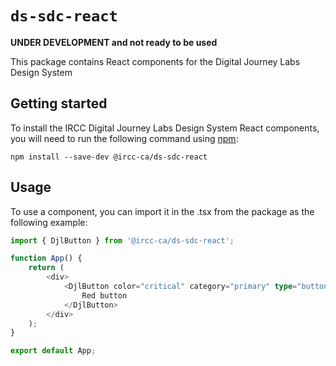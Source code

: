 # `ds-sdc-react`

**UNDER DEVELOPMENT and not ready to be used** 

This package contains React components for the Digital Journey Labs Design System

## Getting started 

To install the IRCC Digital Journey Labs Design System React components, you will need to run the following command using [npm](https://www.npmjs.com/):

```
npm install --save-dev @ircc-ca/ds-sdc-react
```

## Usage

To use a component, you can import it in the <component>.tsx from the package as the following example: 

```typescript
import { DjlButton } from '@ircc-ca/ds-sdc-react';

function App() {
    return (
        <div>
            <DjlButton color="critical" category="primary" type="button">
                Red button
            </DjlButton>
        </div>
    );
}

export default App;

```